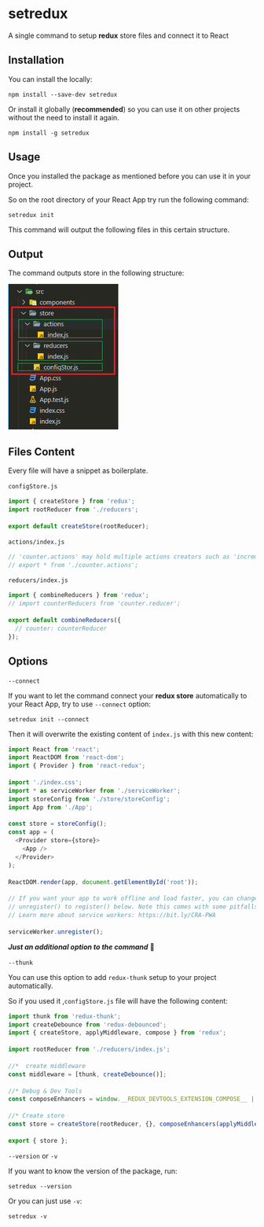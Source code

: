 <!-- @format -->

# setredux

A single command to setup **redux** store files and connect it to React

## Installation

You can install the locally:

```shell
npm install --save-dev setredux
```

Or install it globally (**recommended**) so you can use it on other projects without the need to install it again.

```shell
npm install -g setredux
```

## Usage

Once you installed the package as mentioned before you can use it in your project.

So on the root directory of your React App try run the following command:

```
setredux init
```

This command will output the following files in this certain structure.

## Output

The command outputs store in the following structure:

![](./assets/files-structure.png)

## Files Content
Every file will have a snippet as boilerplate.


`configStore.js`

```js
import { createStore } from 'redux';
import rootReducer from './reducers';

export default createStore(rootReducer);
```

`actions/index.js`

```js
// 'counter.actions' may hold multiple actions creators such as 'increment', 'decrement', etc.
// export * from './counter.actions';
```

`reducers/index.js`

```js
import { combineReducers } from 'redux';
// import counterReducers from 'counter.reducer';

export default combineReducers({
  // counter: counterReducer
});
```

## Options

`--connect`

If you want to let the command connect your **redux store** automatically to your React App, try to use `--connect` option:

```shell
setredux init --connect
```

Then it will overwrite the existing content of `index.js` with this new content:

```js
import React from 'react';
import ReactDOM from 'react-dom';
import { Provider } from 'react-redux';

import './index.css';
import * as serviceWorker from './serviceWorker';
import storeConfig from './store/storeConfig';
import App from './App';

const store = storeConfig();
const app = (
  <Provider store={store}>
    <App />
  </Provider>
);

ReactDOM.render(app, document.getElementById('root'));

// If you want your app to work offline and load faster, you can change
// unregister() to register() below. Note this comes with some pitfalls.
// Learn more about service workers: https://bit.ly/CRA-PWA

serviceWorker.unregister();
```

**_Just an additional option to the command_** 🙂

`--thunk`

You can use this option to add `redux-thunk` setup to your project automatically.

So if you used it ,`configStore.js` file will have the following content:
``` js
import thunk from 'redux-thunk';
import createDebounce from 'redux-debounced';
import { createStore, applyMiddleware, compose } from 'redux';

import rootReducer from './reducers/index.js';

//*  create middleware
const middleware = [thunk, createDebounce()];

//* Debug & Dev Tools
const composeEnhancers = window.__REDUX_DEVTOOLS_EXTENSION_COMPOSE__ || compose;

//* Create store
const store = createStore(rootReducer, {}, composeEnhancers(applyMiddleware(...middleware)));

export { store };
```

`--version` or `-v`

If you want to know the version of the package, run:
``` shell
setredux --version
```
Or you can just use `-v`:
```
setredux -v
```